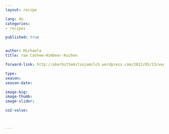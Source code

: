 ```yaml
---
layout: recipe

lang: de
categories:
- recipes

published: true


author: Michaela
title: raw Cashew-Himbeer-Kuchen 

forward-link: http://aberbittemitsojamilch.wordpress.com/2012/05/23/veganer-und-roher-cashew-himbeer-kuchen-ohne-zuckerzusatz/

type: 
season: 
season-date:  

image-big: 
image-thumb: 
image-slider: 

co2-value: 



---
```

